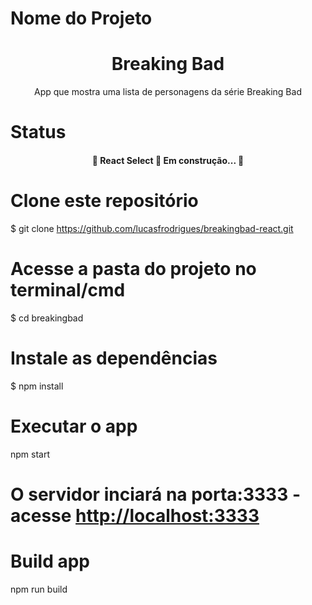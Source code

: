 # Nome do Projeto 
<h1 align="center"> Breaking Bad </h1>
<p align="center">App que mostra uma lista de personagens da série Breaking Bad</p>

# Status
<h4 align="center"> 
	🚧  React Select 🚀 Em construção...  🚧
</h4>


# Clone este repositório
$ git clone <https://github.com/lucasfrodrigues/breakingbad-react.git>

# Acesse a pasta do projeto no terminal/cmd
$ cd breakingbad

# Instale as dependências
$ npm install

# Executar o app
npm start

# O servidor inciará na porta:3333 - acesse <http://localhost:3333>

# Build app
npm run build

